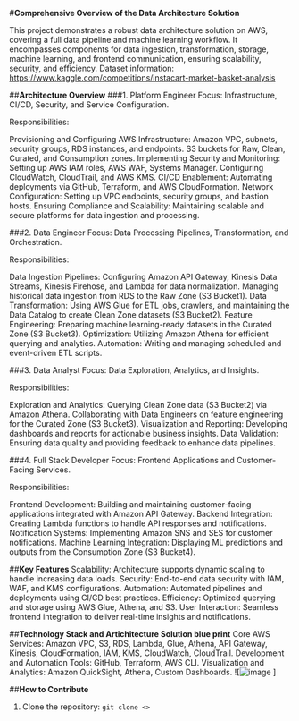 #**Comprehensive Overview of the Data Architecture Solution**

This project demonstrates a robust data architecture solution on AWS, covering a full data pipeline and machine learning workflow. It encompasses components for data ingestion, transformation, storage, machine learning, and frontend communication, ensuring scalability, security, and efficiency.
Dataset information: https://www.kaggle.com/competitions/instacart-market-basket-analysis



##**Architecture Overview**
###1. Platform Engineer
Focus: Infrastructure, CI/CD, Security, and Service Configuration.

Responsibilities:

Provisioning and Configuring AWS Infrastructure:
Amazon VPC, subnets, security groups, RDS instances, and endpoints.
S3 buckets for Raw, Clean, Curated, and Consumption zones.
Implementing Security and Monitoring:
Setting up AWS IAM roles, AWS WAF, Systems Manager.
Configuring CloudWatch, CloudTrail, and AWS KMS.
CI/CD Enablement:
Automating deployments via GitHub, Terraform, and AWS CloudFormation.
Network Configuration:
Setting up VPC endpoints, security groups, and bastion hosts.
Ensuring Compliance and Scalability:
Maintaining scalable and secure platforms for data ingestion and processing.

###2. Data Engineer
Focus: Data Processing Pipelines, Transformation, and Orchestration.

Responsibilities:

Data Ingestion Pipelines:
Configuring Amazon API Gateway, Kinesis Data Streams, Kinesis Firehose, and Lambda for data normalization.
Managing historical data ingestion from RDS to the Raw Zone (S3 Bucket1).
Data Transformation:
Using AWS Glue for ETL jobs, crawlers, and maintaining the Data Catalog to create Clean Zone datasets (S3 Bucket2).
Feature Engineering:
Preparing machine learning-ready datasets in the Curated Zone (S3 Bucket3).
Optimization:
Utilizing Amazon Athena for efficient querying and analytics.
Automation:
Writing and managing scheduled and event-driven ETL scripts.

###3. Data Analyst
Focus: Data Exploration, Analytics, and Insights.

Responsibilities:

Exploration and Analytics:
Querying Clean Zone data (S3 Bucket2) via Amazon Athena.
Collaborating with Data Engineers on feature engineering for the Curated Zone (S3 Bucket3).
Visualization and Reporting:
Developing dashboards and reports for actionable business insights.
Data Validation:
Ensuring data quality and providing feedback to enhance data pipelines.

###4. Full Stack Developer
Focus: Frontend Applications and Customer-Facing Services.

Responsibilities:

Frontend Development:
Building and maintaining customer-facing applications integrated with Amazon API Gateway.
Backend Integration:
Creating Lambda functions to handle API responses and notifications.
Notification Systems:
Implementing Amazon SNS and SES for customer notifications.
Machine Learning Integration:
Displaying ML predictions and outputs from the Consumption Zone (S3 Bucket4).


##**Key Features**
Scalability: Architecture supports dynamic scaling to handle increasing data loads.
Security: End-to-end data security with IAM, WAF, and KMS configurations.
Automation: Automated pipelines and deployments using CI/CD best practices.
Efficiency: Optimized querying and storage using AWS Glue, Athena, and S3.
User Interaction: Seamless frontend integration to deliver real-time insights and notifications.


##**Technology Stack and Artichitecture Solution blue print**
Core AWS Services:
Amazon VPC, S3, RDS, Lambda, Glue, Athena, API Gateway, Kinesis, CloudFormation, IAM, KMS, CloudWatch, CloudTrail.
Development and Automation Tools:
GitHub, Terraform, AWS CLI.
Visualization and Analytics:
Amazon QuickSight, Athena, Custom Dashboards.
![![image](https://github.com/user-attachments/assets/6e4bef59-ae25-4298-a1ff-1415ced91924)
]

##**How to Contribute**
1. Clone the repository:
   `git clone <>`

   


